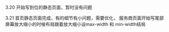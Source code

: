 3.20
  开始写到位的静态页面，暂时没有问题

3.21
  首页静态页面完成，有的细节有小问题，需要优化，
  服务商页面开始写尾部
  屏幕放大缩小的时候布局跟着放大缩小设max-width 和 min-width结局
